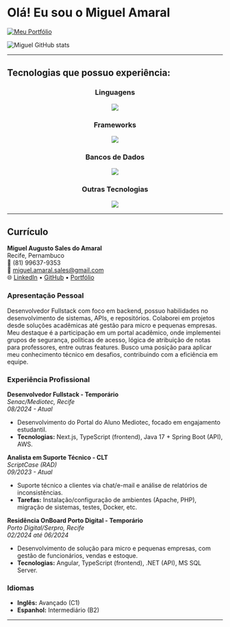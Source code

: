 # Olá! Eu sou o Miguel Amaral

[![Meu Portfólio](https://img.shields.io/website?label=Meu%20Portfólio&style=for-the-badge&url=https://miguelamaral.vercel.app)](https://miguelamaral.vercel.app)

![Miguel GitHub stats](https://github-readme-stats.vercel.app/api?username=miguelamaral254&show_icons=true&theme=dracula&count_private=true)

---

## Tecnologias que possuo experiência:

<div align="center">
  <h3>Linguagens</h3>
  <a href="https://skillicons.dev">
    <img src="https://skillicons.dev/icons?i=java,cs,javascript,typescript,php" />
  </a>
  <br />

  <h3>Frameworks</h3>
  <a href="https://skillicons.dev">
    <img src="https://skillicons.dev/icons?i=nextjs,spring,dotnet,angular,react,nodejs,tailwind" />
  </a>
  <br />

  <h3>Bancos de Dados</h3>
  <a href="https://skillicons.dev">
    <img src="https://skillicons.dev/icons?i=mongodb,mysql,postgres,sqlite" />
  </a>
  <br />

  <h3>Outras Tecnologias</h3>
  <a href="https://skillicons.dev">
    <img src="https://skillicons.dev/icons?i=docker,aws,azure,figma,linux,maven,gradle" />
  </a>
  <br />
</div>

---

## Currículo

**Miguel Augusto Sales do Amaral**  
Recife, Pernambuco  
📱 (81) 99637-9353  
📧 miguel.amaral.sales@gmail.com  
🌐 [LinkedIn](https://www.linkedin.com/in/miguelamaral254/) • [GitHub](https://github.com/miguelamaral254) • [Portfólio](https://miguelamaral.vercel.app)

### Apresentação Pessoal

Desenvolvedor Fullstack com foco em backend, possuo habilidades no desenvolvimento de sistemas, APIs, e repositórios. Colaborei em projetos desde soluções acadêmicas até gestão para micro e pequenas empresas. Meu destaque é a participação em um portal acadêmico, onde implementei grupos de segurança, políticas de acesso, lógica de atribuição de notas para professores, entre outras features. Busco uma posição para aplicar meu conhecimento técnico em desafios, contribuindo com a eficiência em equipe.

### Experiência Profissional

**Desenvolvedor Fullstack - Temporário**  
*Senac/Mediotec, Recife*  
*08/2024 - Atual*  
- Desenvolvimento do Portal do Aluno Mediotec, focado em engajamento estudantil.  
- **Tecnologias:** Next.js, TypeScript (frontend), Java 17 + Spring Boot (API), AWS.

**Analista em Suporte Técnico - CLT**  
*ScriptCase (RAD)*  
*09/2023 - Atual*  
- Suporte técnico a clientes via chat/e-mail e análise de relatórios de inconsistências.  
- **Tarefas:** Instalação/configuração de ambientes (Apache, PHP), migração de sistemas, testes, Docker, etc.

**Residência OnBoard Porto Digital - Temporário**  
*Porto Digital/Serpro, Recife*  
*02/2024 até 06/2024*  
- Desenvolvimento de solução para micro e pequenas empresas, com gestão de funcionários, vendas e estoque.  
- **Tecnologias:** Angular, TypeScript (frontend), .NET (API), MS SQL Server.

### Idiomas
- **Inglês:** Avançado (C1)  
- **Espanhol:** Intermediário (B2)

---
